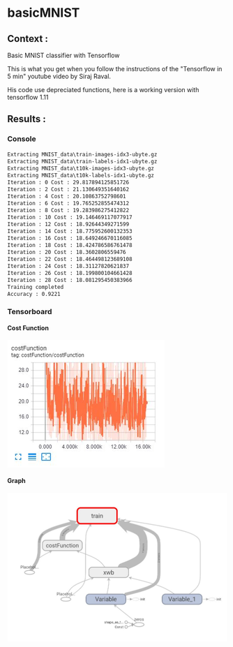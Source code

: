 # basicMNIST

## Context :
Basic MNIST classifier with Tensorflow  

This is what you get when you follow the instructions of the "Tensorflow in 5 min" youtube video by Siraj Raval.

His code use depreciated functions, here is a working version with tensorflow 1.11


## Results :
### Console

```
Extracting MNIST_data\train-images-idx3-ubyte.gz
Extracting MNIST_data\train-labels-idx1-ubyte.gz
Extracting MNIST_data\t10k-images-idx3-ubyte.gz
Extracting MNIST_data\t10k-labels-idx1-ubyte.gz
Iteration : 0 Cost : 29.817894125851726
Iteration : 2 Cost : 21.130649351640162
Iteration : 4 Cost : 20.10863752798601
Iteration : 6 Cost : 19.765252855474312
Iteration : 8 Cost : 19.283986275412822
Iteration : 10 Cost : 19.146469117077917
Iteration : 12 Cost : 18.92644349271599
Iteration : 14 Cost : 18.775952600132353
Iteration : 16 Cost : 18.649246670116085
Iteration : 18 Cost : 18.424786586761478
Iteration : 20 Cost : 18.3602806559476
Iteration : 22 Cost : 18.464498123689108
Iteration : 24 Cost : 18.31127820621837
Iteration : 26 Cost : 18.199800104661428
Iteration : 28 Cost : 18.081295450383966
Training completed
Accuracy : 0.9221
```

### Tensorboard
#### Cost Function
![costFunction](img/CostFunction.JPG)
#### Graph
![graph](img/graph.JPG)

